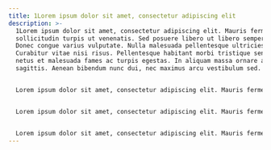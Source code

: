 ```yaml
---
title: 1Lorem ipsum dolor sit amet, consectetur adipiscing elit
description: >-
  1Lorem ipsum dolor sit amet, consectetur adipiscing elit. Mauris fermentum
  sollicitudin turpis ut venenatis. Sed posuere libero ut libero semper semper.
  Donec congue varius vulputate. Nulla malesuada pellentesque ultricies.
  Curabitur vitae nisi risus. Pellentesque habitant morbi tristique senectus et
  netus et malesuada fames ac turpis egestas. In aliquam massa ornare arcu porta
  sagittis. Aenean bibendum nunc dui, nec maximus arcu vestibulum sed.


  Lorem ipsum dolor sit amet, consectetur adipiscing elit. Mauris fermentum sollicitudin turpis ut venenatis. Sed posuere libero ut libero semper semper.


  Lorem ipsum dolor sit amet, consectetur adipiscing elit. Mauris fermentum sollicitudin turpis ut venenatis. Sed posuere libero ut libero semper semper. Donec congue varius vulputate. Nulla malesuada pellentesque ultricies. Curabitur vitae nisi risus.


  Lorem ipsum dolor sit amet, consectetur adipiscing elit. Mauris fermentum sollicitudin turpis ut venenatis. Sed posuere libero ut libero semper semper. Donec congue varius vulputate.
---
```

